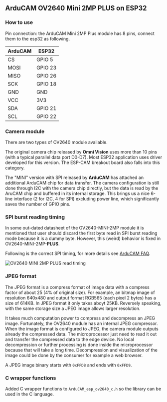 ## ArduCAM OV2640 Mini 2MP PLUS on ESP32

### How to use

Pin connection: the ArduCAM Mini 2MP Plus module has 8 pins, connect them to the esp32 as following.

| ArduCAM | ESP32   |
| ------- | ------- |
| CS      | GPIO 5  |
| MOSI    | GPIO 23 |
| MISO    | GPIO 26 |
| SCK     | GPIO 18 |
| GND     | GND     |
| VCC     | 3V3     |
| SDA     | GPIO 21 |
| SCL     | GPIO 22 |

### Camera module

There are two types of OV2640 module available. 

The original camera chip released by **Omni Vision** uses more than 10 pins (with a typical parallel data port D0-D7). Most ESP32 application uses driver developed for this version. The ESP-CAM breakout board also falls into this category.

The "MINI" version with SPI released by **ArduCAM** has attached an additional ArduCAM chip for data transfer. The camera configuration is still done through I2C with the camera chip directly, but the data is read by the AruCAM chip and buffered in its internal storage. This brings us a nice 6-line interface (2 for I2C, 4 for SPI) excluding power line, which significantly saves the number of GPIO pins.

### SPI burst reading timing

In some out-dated datasheet of the OV2640-MINI-2MP module it is mentioned that user should discard the first byte read in SPI burst reading mode because it is a dummy byte. However, this (weird) behavior is fixed in OV2640-MINI-2MP-**PLUS**. 

Following is the correct SPI timing, for more details see [ArduCAM FAQ](https://www.arducam.com/docs/spi-cameras-for-arduino/faq/).

![OV2640 MINI 2MP PLUS read timing](img/Arducam_spi_cam_new_timing-1.png)

### JPEG format

The JPEG format is a compress format of image data with a compress factor of about 25 (4% of original size). For example, an bitmap image of resolution 640x480 and output format RGB565 (each pixel 2 bytes) has a size of 614KB. In JPEG format it only takes aboyt 25KB. Reversely speaking, with the same storage size a JPEG image allows larger resolution.

It takes much computation power to compress and decompress an JPEG image. Fortunately, the OV2640 module has an internal JPEG compressor. When the image format is configured to JPEG, the camera module outputs already the compressed data. The microprocessor just need to read it out and transfer the compressed data to the edge device. No local decompression or further processing is done inside the microprocessor because that will take a long time. Decompression and visualization of the image could be done by the consumer for example a web browser.

A JPEG image binary starts with `0xFFD8` and ends with ` 0xFFD9 `. 

### C wrapper functions

Added C wrapper functions to `ArduCAM_esp_ov2640_c.h` so the library can be used in the C language.

